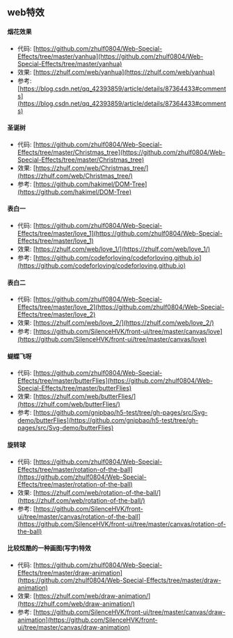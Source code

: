 ## web特效

#### 烟花效果

+ 代码: [https://github.com/zhulf0804/Web-Special-Effects/tree/master/yanhua](https://github.com/zhulf0804/Web-Special-Effects/tree/master/yanhua)
+ 效果: [https://zhulf.com/web/yanhua](https://zhulf.com/web/yanhua)
+ 参考: [https://blog.csdn.net/qq_42393859/article/details/87364433#comments](https://blog.csdn.net/qq_42393859/article/details/87364433#comments)

#### 圣诞树

+ 代码: [https://github.com/zhulf0804/Web-Special-Effects/tree/master/Christmas_tree](https://github.com/zhulf0804/Web-Special-Effects/tree/master/Christmas_tree)
+ 效果: [https://zhulf.com/web/Christmas_tree/](https://zhulf.com/web/Christmas_tree/)
+ 参考: [https://github.com/hakimel/DOM-Tree](https://github.com/hakimel/DOM-Tree)

#### 表白一

+ 代码: [https://github.com/zhulf0804/Web-Special-Effects/tree/master/love_1](https://github.com/zhulf0804/Web-Special-Effects/tree/master/love_1)
+ 效果: [https://zhulf.com/web/love_1/](https://zhulf.com/web/love_1/)
+ 参考: [https://github.com/codeforloving/codeforloving.github.io](https://github.com/codeforloving/codeforloving.github.io)

#### 表白二

+ 代码: [https://github.com/zhulf0804/Web-Special-Effects/tree/master/love_2](https://github.com/zhulf0804/Web-Special-Effects/tree/master/love_2)
+ 效果: [https://zhulf.com/web/love_2/](https://zhulf.com/web/love_2/)
+ 参考: [https://github.com/SilenceHVK/front-ui/tree/master/canvas/love](https://github.com/SilenceHVK/front-ui/tree/master/canvas/love)

#### 蝴蝶飞呀

+ 代码: [https://github.com/zhulf0804/Web-Special-Effects/tree/master/butterFlies](https://github.com/zhulf0804/Web-Special-Effects/tree/master/butterFlies)
+ 效果: [https://zhulf.com/web/butterFlies/](https://zhulf.com/web/butterFlies/)
+ 参考: [https://github.com/gnipbao/h5-test/tree/gh-pages/src/Svg-demo/butterFlies](https://github.com/gnipbao/h5-test/tree/gh-pages/src/Svg-demo/butterFlies)

#### 旋转球

+ 代码: [https://github.com/zhulf0804/Web-Special-Effects/tree/master/rotation-of-the-ball](https://github.com/zhulf0804/Web-Special-Effects/tree/master/rotation-of-the-ball)
+ 效果: [https://zhulf.com/web/rotation-of-the-ball/](https://zhulf.com/web/rotation-of-the-ball/)
+ 参考: [https://github.com/SilenceHVK/front-ui/tree/master/canvas/rotation-of-the-ball](https://github.com/SilenceHVK/front-ui/tree/master/canvas/rotation-of-the-ball)

#### 比较炫酷的一种画图(写字)特效

+ 代码: [https://github.com/zhulf0804/Web-Special-Effects/tree/master/draw-animation](https://github.com/zhulf0804/Web-Special-Effects/tree/master/draw-animation)
+ 效果: [https://zhulf.com/web/draw-animation/](https://zhulf.com/web/draw-animation/)
+ 参考: [https://github.com/SilenceHVK/front-ui/tree/master/canvas/draw-animation](https://github.com/SilenceHVK/front-ui/tree/master/canvas/draw-animation)

